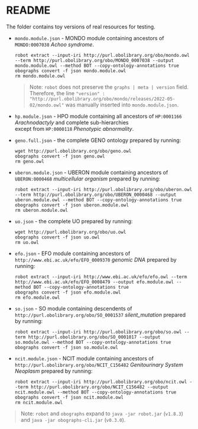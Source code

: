 # README

The folder contains toy versions of real resources for testing.

- `mondo.module.json` - MONDO module containing ancestors of `MONDO:0007038` *Achoo syndrome*.
  ```shell
  robot extract --input-iri http://purl.obolibrary.org/obo/mondo.owl --term http://purl.obolibrary.org/obo/MONDO_0007038 --output mondo.module.owl --method BOT --copy-ontology-annotations true 
  obographs convert -f json mondo.module.owl
  rm mondo.module.owl
  ```
  > Note: `robot` does not preserve the `graphs | meta | version` field. Therefore, the line `"version" : "http://purl.obolibrary.org/obo/mondo/releases/2022-05-02/mondo.owl"` was manually inserted into `mondo.module.json`.

- `hp.module.json` - HPO module containing all ancestors of `HP:0001166` *Arachnodactyly* and complete sub-hierarchies  
  except from `HP:0000118` *Phenotypic abnormality*.

- `geno.full.json` - the complete GENO ontology prepared by running:
  ```shell
  wget http://purl.obolibrary.org/obo/geno.owl
  obographs convert -f json geno.owl
  rm geno.owl
  ```

- `uberon.module.json` - UBERON module containing ancestors of `UBERON:0000468` *multicellular organism* prepared by running:
  ```shell
  robot extract --input-iri http://purl.obolibrary.org/obo/uberon.owl --term http://purl.obolibrary.org/obo/UBERON_0000468 --output uberon.module.owl --method BOT --copy-ontology-annotations true 
  obographs convert -f json uberon.module.owl
  rm uberon.module.owl
  ```

- `uo.json` - the complete UO prepared by running:
  ```shell
  wget http://purl.obolibrary.org/obo/uo.owl
  obographs convert -f json uo.owl
  rm uo.owl 
  ```

- `efo.json` - EFO module containing ancestors of `http://www.ebi.ac.uk/efo/EFO_0009370` *genomic DNA* prepared by running:
  ```shell
  robot extract --input-iri http://www.ebi.ac.uk/efo/efo.owl --term http://www.ebi.ac.uk/efo/EFO_0008479 --output efo.module.owl --method BOT --copy-ontology-annotations true 
  obographs convert -f json efo.module.owl
  rm efo.module.owl
  ```
  
- `so.json` - SO module containing descendents of `http://purl.obolibrary.org/obo/SO_0001537` *silent_mutation* prepared by running:
  ```shell
  robot extract --input-iri http://purl.obolibrary.org/obo/so.owl --term http://purl.obolibrary.org/obo/SO_0001017 --output so.module.owl --method BOT --copy-ontology-annotations true
  obographs convert -f json so.module.owl
  ```

- `ncit.module.json` - NCIT module containing ancestors of `http://purl.obolibrary.org/obo/NCIT_C156482` *Genitourinary System Neoplasm* prepared by running:
  ```shell
  robot extract --input-iri http://purl.obolibrary.org/obo/ncit.owl --term http://purl.obolibrary.org/obo/NCIT_C156482 --output ncit.module.owl --method BOT --copy-ontology-annotations true 
  obographs convert -f json ncit.module.owl
  rm ncit.module.owl
  ```

> Note: `robot` and `obographs` expand to `java -jar robot.jar` (`v1.8.3`) and `java -jar obographs-cli.jar` (`v0.3.0`).
 